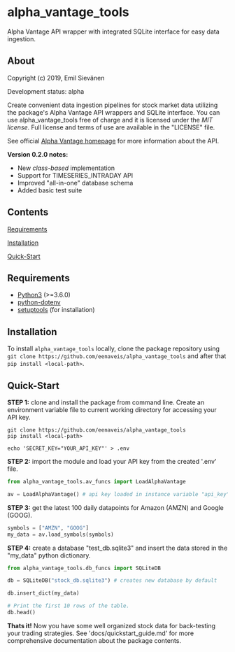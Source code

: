 # alpha_vantage_tools
Alpha Vantage API wrapper with integrated SQLite interface for easy data ingestion.

## About
Copyright (c) 2019, Emil Sievänen

Development status: alpha

Create convenient data ingestion pipelines for stock market data utilizing the package's Alpha Vantage API wrappers and SQLite interface. You can use alpha_vantage_tools free of charge and it is licensed under the *MIT license*. Full license and terms of use are available in the "LICENSE" file. 

See official [Alpha Vantage homepage](https://www.alphavantage.co/) for more information about the API.

**Version 0.2.0 notes:**
  * New *class-based* implementation
  * Support for TIMESERIES_INTRADAY API
  * Improved "all-in-one" database schema
  * Added basic test suite

## Contents

[Requirements](#requirements)

[Installation](#installation)

[Quick-Start](#quick-start)

## Requirements
  * [Python3](https://www.python.org/downloads/) (>=3.6.0)
  * [python-dotenv](https://github.com/theskumar/python-dotenv)
  * [setuptools](https://github.com/pypa/setuptools) (for installation)

## Installation
To install `alpha_vantage_tools` locally, clone the package repository using `git clone https://github.com/eenaveis/alpha_vantage_tools` and after that `pip install <local-path>`.

## Quick-Start

**STEP 1:** clone and install the package from command line. Create an environment variable file to current working directory for accessing your API key.
```
git clone https://github.com/eenaveis/alpha_vantage_tools
pip install <local-path>

echo 'SECRET_KEY="YOUR_API_KEY"' > .env
```

**STEP 2:** import the module and load your API key from the created '.env' file.
```python
from alpha_vantage_tools.av_funcs import LoadAlphaVantage

av = LoadAlphaVantage() # api key loaded in instance variable "api_key"
```

**STEP 3:** get the latest 100 daily datapoints for Amazon (AMZN) and Google (GOOG).
```python
symbols = ["AMZN", "GOOG"]
my_data = av.load_symbols(symbols)
```

**STEP 4:** create a database "test_db.sqlite3" and insert the data stored in the "my_data" python dictionary.
```python
from alpha_vantage_tools.db_funcs import SQLiteDB

db = SQLiteDB("stock_db.sqlite3") # creates new database by default

db.insert_dict(my_data)

# Print the first 10 rows of the table.
db.head()
```

**Thats it!** Now you have some well organized stock data for back-testing your trading strategies. See 'docs/quickstart_guide.md' for more comprehensive documentation about the package contents.
